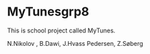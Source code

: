 # MyTunesgrp8

This is school project called MyTunes.



N.Nikolov , B.Dawi, J.Hvass Pedersen, Z.Søberg
